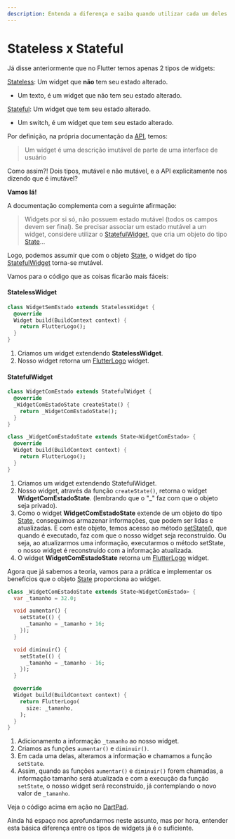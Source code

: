 ```yaml
---
description: Entenda a diferença e saiba quando utilizar cada um deles.
---
```


# Stateless x Stateful

Já disse anteriormente que no Flutter temos apenas 2 tipos de widgets:

[Stateless](https://api.flutter.dev/flutter/widgets/StatelessWidget-class.html): Um widget que **não** tem seu estado alterado.

* Um texto, é um widget que não tem seu estado alterado.

[Stateful](https://api.flutter.dev/flutter/widgets/StatefulWidget-class.html): Um widget que tem seu estado alterado.

* Um switch, é um widget que tem seu estado alterado. 

Por definição, na própria documentação da [API](https://api.flutter.dev/flutter/widgets/Widget-class.html), temos:

> Um widget é uma descrição imutável de parte de uma interface de usuário

Como assim?! Dois tipos, mutável e não mutável, e a API explicitamente nos dizendo que é imutável?

**Vamos lá!**  

A documentação complementa com a seguinte afirmação:

> Widgets por si só, não possuem estado mutável \(todos os campos devem ser final\). Se precisar associar um estado mutável a um widget, considere utilizar o [StatefulWidget](https://api.flutter.dev/flutter/widgets/StatefulWidget-class.html), que cria um objeto do tipo [State](https://api.flutter.dev/flutter/widgets/State-class.html)...

Logo, podemos assumir que com o objeto [State](https://api.flutter.dev/flutter/widgets/State-class.html), o widget do tipo [StatefulWidget](https://api.flutter.dev/flutter/widgets/StatefulWidget-class.html) torna-se mutável. 

Vamos para o código que as coisas ficarão mais fáceis:

#### StatelessWidget

```dart
class WidgetSemEstado extends StatelessWidget {
  @override
  Widget build(BuildContext context) {
    return FlutterLogo();
  }
}
```

1. Criamos um widget extendendo **StatelessWidget**.
2. Nosso widget retorna um [FlutterLogo](https://api.flutter.dev/flutter/material/FlutterLogo-class.html) widget.

#### StatefulWidget

```dart
class WidgetComEstado extends StatefulWidget {
  @override
  _WidgetComEstadoState createState() {
    return _WidgetComEstadoState();
  }
}

class _WidgetComEstadoState extends State<WidgetComEstado> {
  @override
  Widget build(BuildContext context) {
    return FlutterLogo();
  }
}
```

1. Criamos um widget extendendo StatefulWidget.
2. Nosso widget, através da função `createState()`, retorna o widget **WidgetComEstadoState**_._ \(lembrando que o "\_" faz com que o objeto seja privado\).
3. Como o widget **WidgetComEstadoState** extende de um objeto do tipo [State](https://api.flutter.dev/flutter/widgets/State-class.html), conseguimos armazenar informações, que podem ser lidas e atualizadas. E com este objeto, temos acesso ao método [setState\(\)](https://api.flutter.dev/flutter/widgets/State/setState.html), que quando é executado, faz com que o nosso widget seja reconstruído. Ou seja, ao atualizarmos uma informação, executarmos o método setState, o nosso widget é reconstruído com a informação atualizada.  
4. O widget **WidgetComEstadoState** retorna um [FlutterLogo](https://api.flutter.dev/flutter/material/FlutterLogo-class.html) widget.

Agora que já sabemos a teoria, vamos para a prática e implementar os benefícios que o objeto [State](https://api.flutter.dev/flutter/widgets/State-class.html) proporciona ao widget.

```dart
class _WidgetComEstadoState extends State<WidgetComEstado> {
  var _tamanho = 32.0;

  void aumentar() {
    setState(() {
      _tamanho = _tamanho + 16;
    });
  }

  void diminuir() {
    setState(() {
      _tamanho = _tamanho - 16;
    });
  }

  @override
  Widget build(BuildContext context) {
    return FlutterLogo(
      size: _tamanho,
    );
  }
}
```

1. Adicionamento a informação `_tamanho` ao nosso widget.
2. Criamos as funções `aumentar()` e `diminuir()`.
3. Em cada uma delas, alteramos a informação e chamamos a função `setState`. 
4. Assim, quando as funções `aumentar()` e `diminuir()` forem chamadas, a informação tamanho será atualizada e com a execução da função `setState`, o nosso widget será reconstruído, já contemplando o novo valor de `_tamanho`. 

Veja o código acima em ação no [DartPad](https://dartpad.dev/7cdef4bf893153604b7fb18a6c9a6142).

Ainda há espaço nos aprofundarmos neste assunto, mas por hora, entender esta básica diferença entre os tipos de widgets já é o suficiente. 

